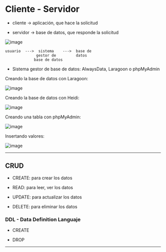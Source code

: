 # Cliente - Servidor

- cliente -> aplicación, que hace la solicitud

- servidor -> base de datos, que responde la solicitud

![image](https://github.com/eugenia1984/node/assets/72580574/d7090f07-17a2-4f7d-9283-0100b13b9c9a)

```
usuario  --->  sistema    --->  base de
              gestor de         datos
             base de datos
```

- Sistema gestor de base de datos: AlwaysData, Laragoon o phpMyAdmin

Creando la base de datos con Laragoon:

![image](https://github.com/eugenia1984/node/assets/72580574/8bc13724-21f1-4cbf-a319-d21d2de19103)

Creando la base de datos con Heidi:

![image](https://github.com/eugenia1984/node/assets/72580574/6912eb66-d606-4faa-a089-ed1e8ad13e03)

Creando una tabla con phpMyAdmin:

![image](https://github.com/eugenia1984/node/assets/72580574/d8e97962-4bd3-4a4b-b7d8-c187cccf02ec)

Insertando valores:

![image](https://github.com/eugenia1984/node/assets/72580574/fc04392c-64e8-4281-866f-4998ecde7680)


---

## CRUD

- CREATE: para crear los datos

- READ: para leer, ver los datos

- UPDATE: para actualizar los datos

- DELETE: para eliminar los datos


### DDL - Data Definition Languaje

- CREATE

- DROP

---

